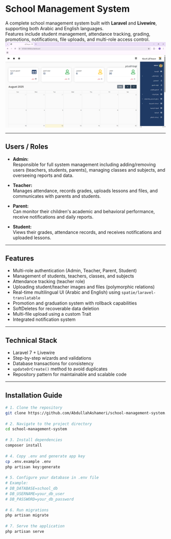 # School Management System

A complete school management system built with **Laravel** and **Livewire**, supporting both Arabic and English languages.  
Features include student management, attendance tracking, grading, promotions, notifications, file uploads, and multi-role access control.
![Admin Dashboard](screenshots/dashboard.png)

---


## Users / Roles

- **Admin:**  
  Responsible for full system management including adding/removing users (teachers, students, parents), managing classes and subjects, and overseeing reports and data.

- **Teacher:**  
  Manages attendance, records grades, uploads lessons and files, and communicates with parents and students.

- **Parent:**  
  Can monitor their children's academic and behavioral performance, receive notifications and daily reports.

- **Student:**  
  Views their grades, attendance records, and receives notifications and uploaded lessons.

---

## Features

- Multi-role authentication (Admin, Teacher, Parent, Student)  
- Management of students, teachers, classes, and subjects  
- Attendance tracking (teacher role)  
- Uploading student/teacher images and files (polymorphic relations)  
- Real-time multilingual UI (Arabic and English) using `spatie/laravel-translatable`  
- Promotion and graduation system with rollback capabilities  
- SoftDeletes for recoverable data deletion  
- Multi-file upload using a custom Trait  
- Integrated notification system  

---

## Technical Stack

- Laravel 7 + Livewire  
- Step-by-step wizards and validations  
- Database transactions for consistency  
- `updateOrCreate()` method to avoid duplicates  
- Repository pattern for maintainable and scalable code  

---

## Installation Guide

```bash
# 1. Clone the repository
git clone https://github.com/AbdullahAshameri/school-management-system.git

# 2. Navigate to the project directory
cd school-management-system

# 3. Install dependencies
composer install

# 4. Copy .env and generate app key
cp .env.example .env
php artisan key:generate

# 5. Configure your database in .env file
# Example:
# DB_DATABASE=school_db
# DB_USERNAME=your_db_user
# DB_PASSWORD=your_db_password

# 6. Run migrations
php artisan migrate

# 7. Serve the application
php artisan serve

